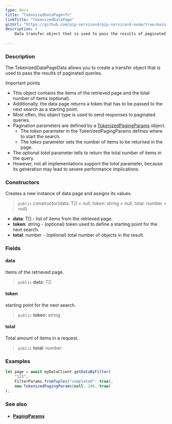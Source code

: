 ```yaml
---
type: docs
title: "TokenizedDataPage<T>"
linkTitle: "TokenizedDataPage"
gitUrl: "https://github.com/pip-services4/pip-services4-node/tree/main/pip-services4-commons-node"
description: > 
    Data transfer object that is used to pass the results of paginated queries.
           
---
```


### Description

The TokenizedDataPageData allows you to create a transfer object that is used to pass the results of paginated queries. 

Important points

- This object contains the items of the retrieved page and the total number of items (optional).
- Additionally, the data page returns a token that has to be passed to the next search as a starting point.
- Most often, this object type is used to send responses to paginated queries.
- Pagination parameters are defined by a [TokenizedPagingParams](../tokenized_paging_params) object.
     - The *token* parameter in the TokenizedPagingParams defines where to start the search.
     - The *takes* parameter sets the number of items to be returned in the page.
- The optional *total* parameter tells to return the total number of items in the query.
- However, not all implementations support the *total* parameter, because its generation may lead to severe performance implications.


### Constructors
Creates a new instance of data page and assigns its values.

> `public` constructor(data: T[] = null, token: string = null, total: number = null)

- **data**: T[] - list of items from the retrieved page.
- **token**: string - (optional) token used to define a starting point for the next search.
- **total**: number - (optional) total number of objects in the result.


### Fields

<span class="hide-title-link">

#### data
Items of the retrieved page.
> `public` **data**: T[]

#### token
starting point for the next search.
> `public` **token**: string

#### total
Total amount of items in a request.
> `public` **total**: number

</span>

### Examples
```typescript
let page = await myDataClient.getDataByFilter(
    "123",
    FilterParams.fromTuples("completed": true),
    new TokenizedPagingParams(null, 100, true)
);
```

### See also
- #### [PagingParams](../paging_params)
